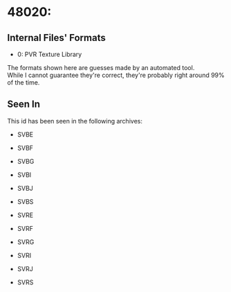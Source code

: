 # 48020: 



## Internal Files' Formats
- 0: PVR Texture Library

The formats shown here are guesses made by an automated tool.  
While I cannot guarantee they're correct, they're probably right around 99% of the time.

## Seen In

This id has been seen in the following archives:  

- SVBE  

- SVBF  

- SVBG  

- SVBI  

- SVBJ  

- SVBS  

- SVRE  

- SVRF  

- SVRG  

- SVRI  

- SVRJ  

- SVRS  
